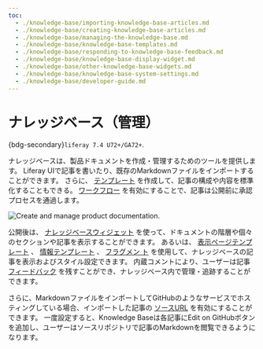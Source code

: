 ```yaml
---
toc:
  - ./knowledge-base/importing-knowledge-base-articles.md
  - ./knowledge-base/creating-knowledge-base-articles.md
  - ./knowledge-base/managing-the-knowledge-base.md
  - ./knowledge-base/knowledge-base-templates.md
  - ./knowledge-base/responding-to-knowledge-base-feedback.md
  - ./knowledge-base/knowledge-base-display-widget.md
  - ./knowledge-base/other-knowledge-base-widgets.md
  - ./knowledge-base/knowledge-base-system-settings.md
  - ./knowledge-base/developer-guide.md
---
```

# ナレッジベース（管理）

{bdg-secondary}`liferay 7.4 U72+/GA72+`.

ナレッジベースは、製品ドキュメントを作成・管理するためのツールを提供します。 Liferay UIで記事を書いたり、既存のMarkdownファイルをインポートすることができます。 さらに、 [テンプレート](./knowledge-base/knowledge-base-templates.md) を作成して、記事の構成や内容を標準化することもできる。 [ワークフロー](../process-automation/workflow/introduction-to-workflow.md) を有効にすることで、記事は公開前に承認プロセスを通過します。

![Create and manage product documentation.](./knowledge-base/images/01.png)

公開後は、 [ナレッジベースウィジェット](./knowledge-base/knowledge-base-display-widget.md) を使って、ドキュメントの階層や個々のセクションや記事を表示することができます。 あるいは、 [表示ページテンプレート](../site-building/displaying-content/using-display-page-templates.md) 、 [情報テンプレート](../site-building/displaying-content/using-information-templates.md) 、 [フラグメン ト](../site-building/creating-pages/page-fragments-and-widgets/using-fragments.md) を使用して、ナレッジベースの記事を表示およびスタイル設定できます。 内蔵コメントにより、ユーザーは記事 [フィードバック](./knowledge-base/responding-to-knowledge-base-feedback.md) を残すことができ、ナレッジベース内で管理・追跡することができます。

さらに、MarkdownファイルをインポートしてGitHubのようなサービスでホスティングしている場合、インポートした記事の [ソースURL](./knowledge-base/importing-knowledge-base-articles.md#setting-a-source-url) を有効にすることができます。 一度設定すると、Knowledge Baseは各記事にEdit on GitHubボタンを追加し、ユーザーはソースリポジトリで記事のMarkdownを閲覧できるようになります。

